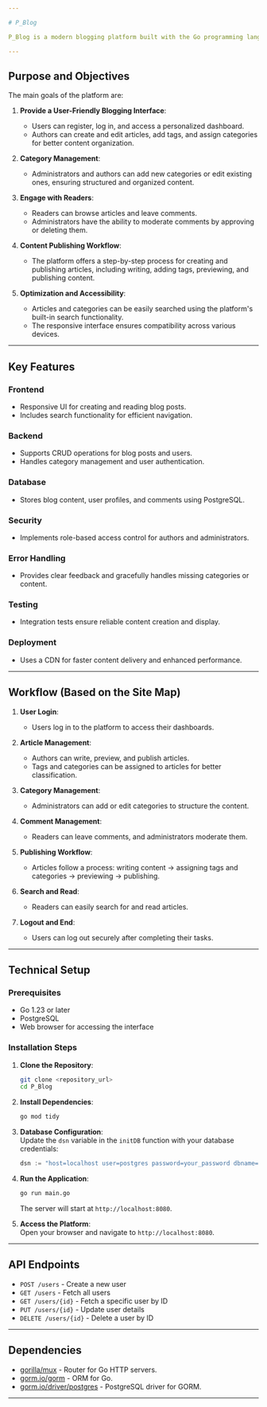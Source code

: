 ```yaml
---

# P_Blog  

P_Blog is a modern blogging platform built with the Go programming language. It is designed for authors, administrators, and readers to create, manage, and interact with content efficiently and intuitively. The platform is feature-rich, offering robust functionality for managing blogs, categories, and user interactions.

---
```


## Purpose and Objectives  

The main goals of the platform are:  

1. **Provide a User-Friendly Blogging Interface**:  
   - Users can register, log in, and access a personalized dashboard.  
   - Authors can create and edit articles, add tags, and assign categories for better content organization.  

2. **Category Management**:  
   - Administrators and authors can add new categories or edit existing ones, ensuring structured and organized content.  

3. **Engage with Readers**:  
   - Readers can browse articles and leave comments.  
   - Administrators have the ability to moderate comments by approving or deleting them.  

4. **Content Publishing Workflow**:  
   - The platform offers a step-by-step process for creating and publishing articles, including writing, adding tags, previewing, and publishing content.  

5. **Optimization and Accessibility**:  
   - Articles and categories can be easily searched using the platform's built-in search functionality.  
   - The responsive interface ensures compatibility across various devices.  

---

## Key Features  

### **Frontend**  
- Responsive UI for creating and reading blog posts.  
- Includes search functionality for efficient navigation.  

### **Backend**  
- Supports CRUD operations for blog posts and users.  
- Handles category management and user authentication.  

### **Database**  
- Stores blog content, user profiles, and comments using PostgreSQL.  

### **Security**  
- Implements role-based access control for authors and administrators.  

### **Error Handling**  
- Provides clear feedback and gracefully handles missing categories or content.  

### **Testing**  
- Integration tests ensure reliable content creation and display.  

### **Deployment**  
- Uses a CDN for faster content delivery and enhanced performance.  

---

## Workflow (Based on the Site Map)  

1. **User Login**:  
   - Users log in to the platform to access their dashboards.  

2. **Article Management**:  
   - Authors can write, preview, and publish articles.  
   - Tags and categories can be assigned to articles for better classification.  

3. **Category Management**:  
   - Administrators can add or edit categories to structure the content.  

4. **Comment Management**:  
   - Readers can leave comments, and administrators moderate them.  

5. **Publishing Workflow**:  
   - Articles follow a process: writing content → assigning tags and categories → previewing → publishing.  

6. **Search and Read**:  
   - Readers can easily search for and read articles.  

7. **Logout and End**:  
   - Users can log out securely after completing their tasks.  

---

## Technical Setup  

### Prerequisites  
- Go 1.23 or later  
- PostgreSQL  
- Web browser for accessing the interface  

### Installation Steps  

1. **Clone the Repository**:  
   ```bash  
   git clone <repository_url>  
   cd P_Blog  
   ```  

2. **Install Dependencies**:  
   ```bash  
   go mod tidy  
   ```  

3. **Database Configuration**:  
   Update the `dsn` variable in the `initDB` function with your database credentials:  
   ```go  
   dsn := "host=localhost user=postgres password=your_password dbname=your_dbname port=your_port sslmode=disable TimeZone=Asia/Almaty"  
   ```  

4. **Run the Application**:  
   ```bash  
   go run main.go  
   ```  
   The server will start at `http://localhost:8080`.  

5. **Access the Platform**:  
   Open your browser and navigate to `http://localhost:8080`.  

---

## API Endpoints  

- `POST /users` - Create a new user  
- `GET /users` - Fetch all users  
- `GET /users/{id}` - Fetch a specific user by ID  
- `PUT /users/{id}` - Update user details  
- `DELETE /users/{id}` - Delete a user by ID  

---

## Dependencies  

- [gorilla/mux](https://github.com/gorilla/mux) - Router for Go HTTP servers.  
- [gorm.io/gorm](https://gorm.io/) - ORM for Go.  
- [gorm.io/driver/postgres](https://gorm.io/docs/driver_postgres.html) - PostgreSQL driver for GORM.  

---


